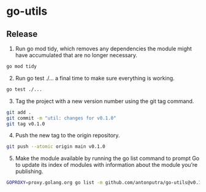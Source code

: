 # go-utils

## Release

1. Run go mod tidy, which removes any dependencies the module might have accumulated that are no longer necessary.

```bash
go mod tidy
```

2. Run go test ./... a final time to make sure everything is working.

```bash
go test ./...
```

3. Tag the project with a new version number using the git tag command.

```bash
git add .
git commit -m "util: changes for v0.1.0"
git tag v0.1.0
```

4. Push the new tag to the origin repository.

```bash
git push --atomic origin main v0.1.0
```

5. Make the module available by running the go list command to prompt Go to update its index of modules with information about the module you’re publishing.

```bash
GOPROXY=proxy.golang.org go list -m github.com/antonputra/go-utils@v0.1.0
```
